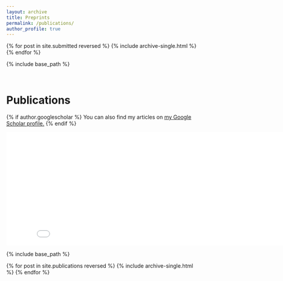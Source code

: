 ```yaml
---
layout: archive
title: Preprints
permalink: /publications/
author_profile: true
---
```


{% for post in site.submitted reversed %}
  {% include archive-single.html %}
{% endfor %}

{% include base_path %}

<br>

Publications
======

{% if author.googlescholar %}
  You can also find my articles on <u><a href="{{author.googlescholar}}">my Google Scholar profile</a>.</u>
{% endif %}

<iframe src="/barchart/publication-summary.html" height="300" width="850" style="border:none;"></iframe>

{% include base_path %}

{% for post in site.publications reversed %}
  {% include archive-single.html %}
{% endfor %}
